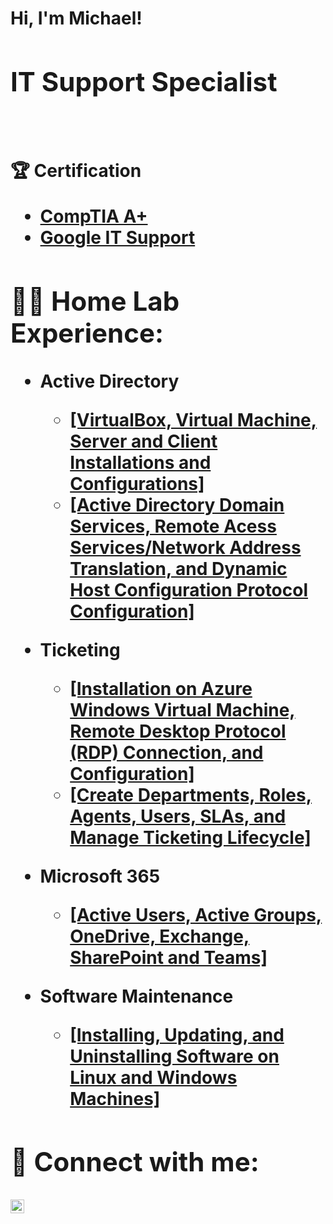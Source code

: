 <h1>Hi, I'm Michael! <h/><br/>
<h2> IT Support Specialist</h2> 
<!--<a href="https://medium.com/@jmichaeloy">Content Creator</a></h1> -->
<br/>
  
<b> 🏆 Certification </b> 
  - [CompTIA A+](https://www.credly.com/badges/71e9d1a1-b239-477f-b82b-5e68c1b387f4/public_url)
  - [Google IT Support](https://coursera.org/share/186054dae7f400a6a6cf27abd4f04044)

<h2>👨‍💻 Home Lab Experience:</h2>

- <b>Active Directory</b>
  - <a href="https://github.com/Michaeloyas/Active-Directory-Part-1">[VirtualBox, Virtual Machine, Server and Client Installations and Configurations]</a>
  - <a href="https://github.com/Michaeloyas/Active-Directory-Part-2">[Active Directory Domain Services, Remote Acess Services/Network Address Translation, and Dynamic Host Configuration Protocol Configuration]</a>

- <b>Ticketing</b>
  - <a href="https://github.com/Michaeloyas/OsTicket-part1">[Installation on Azure Windows Virtual Machine, Remote Desktop Protocol (RDP) Connection, and Configuration]</a>
  - <a href="https://github.com/Michaeloyas/OsTicket-part2">[Create Departments, Roles, Agents, Users, SLAs, and Manage Ticketing Lifecycle]</a>
  
- <b>Microsoft 365</b>
  - <a href="https://github.com/Michaeloyas/Microsoft-365">[Active Users, Active Groups, OneDrive, Exchange, SharePoint and Teams]</a>
  
- <b>Software Maintenance</b>
  - <a href="https://github.com/Michaeloyas/software-installation">[Installing, Updating, and Uninstalling Software on Linux and Windows Machines]</a>
 
<h2> 🤳 Connect with me:</h2>

<a href="https://www.linkedin.com/in/michaeljohno/">
  <img src="https://cdn.jsdelivr.net/npm/simple-icons@v3/icons/linkedin.svg" alt="MichaelJohn | LinkedIn" width="22px" style="vertical-align: middle;">
</a>

